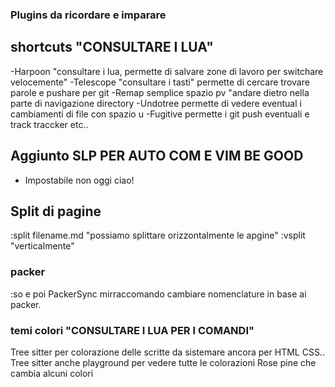 ### Plugins da ricordare e imparare

## shortcuts "CONSULTARE I LUA"
-Harpoon "consultare i lua, permette di salvare zone di lavoro per switchare velocemente"
-Telescope "consultare i tasti" permette di cercare trovare parole e pushare per git 
-Remap semplice spazio pv "andare dietro nella parte di navigazione directory
-Undotree permette di vedere eventual i cambiamenti di file con spazio u 
-Fugitive permette i git push eventuali e track traccker etc.. 

## Aggiunto SLP PER AUTO COM E VIM BE GOOD 
- Impostabile non oggi ciao!

## Split di pagine
:split filename.md "possiamo splittare orizzontalmente le apgine" 
:vsplit "verticalmente"

### packer
:so e poi PackerSync mirraccomando cambiare nomenclature in base ai packer.

### temi colori "CONSULTARE I LUA PER I COMANDI"
Tree sitter per colorazione delle scritte da sistemare ancora per HTML CSS..
Tree sitter anche playground per vedere tutte le colorazioni
Rose pine che cambia alcuni colori 







